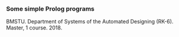 ### Some simple Prolog programs

BMSTU.
Department of Systems of the Automated  Designing (RK-6).
Master, 1 course.
2018.
